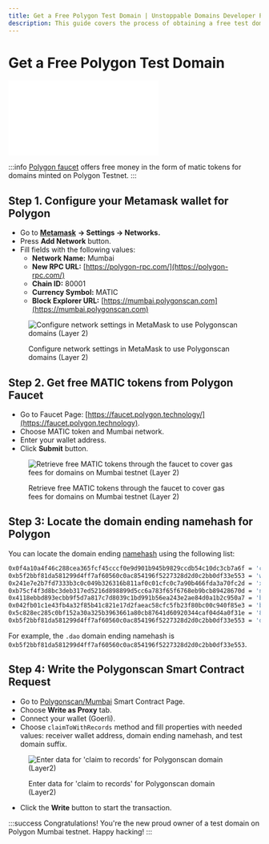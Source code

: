 ```yaml
---
title: Get a Free Polygon Test Domain | Unstoppable Domains Developer Portal
description: This guide covers the process of obtaining a free test domain, through direct smart contract calling on Polygonscan.
---
```


# Get a Free Polygon Test Domain

<embed src="/snippets/_test-domain-explain.md" />

:::info
[Polygon faucet](https://faucet.polygon.technology) offers free money in the form of matic tokens for domains minted on Polygon Testnet.
:::

## Step 1. Configure your Metamask wallet for Polygon

* Go to [**Metamask**](https://metamask.io) **→ Settings → Networks.**
* Press **Add Network** button.
* Fill fields with the following values:
  * **Network Name:** Mumbai
  * **New RPC URL:** [https://polygon-rpc.com/](https://polygon-rpc.com/)
  * **Chain ID:** 80001
  * **Currency Symbol:** MATIC
  * **Block Explorer URL:** [https://mumbai.polygonscan.com](https://mumbai.polygonscan.com)

<figure>

![Configure network settings in MetaMask to use Polygonscan domains (Layer 2)](/images/configure-metamask-polygonscan.png)

<figcaption>Configure network settings in MetaMask to use Polygonscan domains (Layer 2)</figcaption>
</figure>

## Step 2. Get free MATIC tokens from Polygon Faucet

* Go to Faucet Page: [https://faucet.polygon.technology/](https://faucet.polygon.technology).
* Choose MATIC token and Mumbai network.
* Enter your wallet address.
* Click **Submit** button.

<figure>

![Retrieve free MATIC tokens through the faucet to cover gas fees for domains on Mumbai testnet (Layer 2)](/images/polygon-free-matic-tokens.png)

<figcaption>Retrieve free MATIC tokens through the faucet to cover gas fees for domains on Mumbai testnet (Layer 2)</figcaption>
</figure>

## Step 3: Locate the domain ending namehash for Polygon

You can locate the domain ending [namehash](../domain-registry-essentials/namehashing.md) using the following list:

```bash
0x0f4a10a4f46c288cea365fcf45cccf0e9d901b945b9829ccdb54c10dc3cb7a6f = 'crypto';
0xb5f2bbf81da581299d4ff7af60560c0ac854196f5227328d2d0c2bb0df33e553 = 'wallet';
0x241e7e2b7fd7333b3c0c049b326316b811af0c01cfc0c7a90b466fda3a70fc2d = 'x';
0xb75cf4f3d8bc3deb317ed5216d898899d5cc6a783f65f6768eb9bcb89428670d = 'nft';
0x4118ebbd893ecbb9f5d7a817c7d8039c1bd991b56ea243e2ae84d0a1b2c950a7 = 'blockchain';
0x042fb01c1e43fb4a32f85b41c821e17d2faeac58cfc5fb23f80bc00c940f85e3 = 'bitcoin';
0x5c828ec285c0bf152a30a325b3963661a80cb87641d60920344caf04d4a0f31e = '888';
0xb5f2bbf81da581299d4ff7af60560c0ac854196f5227328d2d0c2bb0df33e553 = 'dao';
```

For example, the `.dao` domain ending namehash is `0xb5f2bbf81da581299d4ff7af60560c0ac854196f5227328d2d0c2bb0df33e553`.

## Step 4: Write the Polygonscan Smart Contract Request

* Go to [Polygonscan/Mumbai](https://mumbai.polygonscan.com/address/0x428189346bb3CC52f031A1092fd47C919AC30A9f#writeProxyContract) Smart Contract Page.
* Choose **Write as Proxy** tab.
* Connect your wallet (Goerli).
* Choose `claimToWithRecords` method and fill properties with needed values: receiver wallet address, domain ending namehash, and test domain suffix.

<figure>

![Enter data for 'claim to records' for Polygonscan domain (Layer2)](/images/polygonscan-claim-to-records.png)

<figcaption>Enter data for 'claim to records' for Polygonscan domain (Layer2)</figcaption>
</figure>

* Click the **Write** button to start the transaction.

:::success Congratulations!
You're the new proud owner of a test domain on Polygon Mumbai testnet. Happy hacking!
:::
